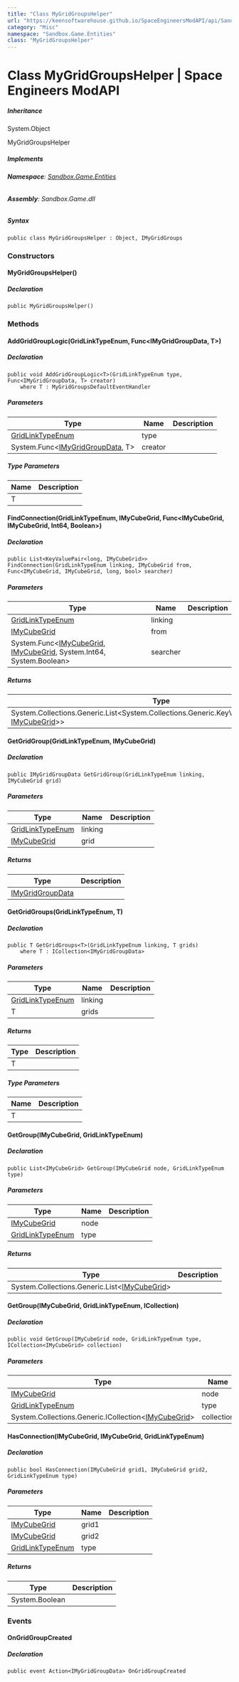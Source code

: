 ```yaml
---
title: "Class MyGridGroupsHelper"
url: "https://keensoftwarehouse.github.io/SpaceEngineersModAPI/api/Sandbox.Game.Entities.MyGridGroupsHelper.html"
category: "Misc"
namespace: "Sandbox.Game.Entities"
class: "MyGridGroupsHelper"
---
```


# Class MyGridGroupsHelper | Space Engineers ModAPI

##### Inheritance

System.Object

MyGridGroupsHelper

##### Implements

###### **Namespace**: [Sandbox.Game.Entities](https://keensoftwarehouse.github.io/SpaceEngineersModAPI/api/Sandbox.Game.Entities.html)

###### **Assembly**: Sandbox.Game.dll

##### Syntax

```
public class MyGridGroupsHelper : Object, IMyGridGroups
```

### Constructors

#### MyGridGroupsHelper()

##### Declaration

```
public MyGridGroupsHelper()
```

### Methods

#### AddGridGroupLogic<T>(GridLinkTypeEnum, Func<IMyGridGroupData, T>)

##### Declaration

```
public void AddGridGroupLogic<T>(GridLinkTypeEnum type, Func<IMyGridGroupData, T> creator)
    where T : MyGridGroupsDefaultEventHandler
```

##### Parameters

| Type | Name | Description |
| --- | --- | --- |
| [GridLinkTypeEnum](https://keensoftwarehouse.github.io/SpaceEngineersModAPI/api/VRage.Game.ModAPI.GridLinkTypeEnum.html) | type |     |
| System.Func<[IMyGridGroupData](https://keensoftwarehouse.github.io/SpaceEngineersModAPI/api/VRage.Game.ModAPI.IMyGridGroupData.html), T> | creator |     |

##### Type Parameters

| Name | Description |
| --- | --- |
| T   |     |

#### FindConnection(GridLinkTypeEnum, IMyCubeGrid, Func<IMyCubeGrid, IMyCubeGrid, Int64, Boolean>)

##### Declaration

```
public List<KeyValuePair<long, IMyCubeGrid>> FindConnection(GridLinkTypeEnum linking, IMyCubeGrid from, Func<IMyCubeGrid, IMyCubeGrid, long, bool> searcher)
```

##### Parameters

| Type | Name | Description |
| --- | --- | --- |
| [GridLinkTypeEnum](https://keensoftwarehouse.github.io/SpaceEngineersModAPI/api/VRage.Game.ModAPI.GridLinkTypeEnum.html) | linking |     |
| [IMyCubeGrid](https://keensoftwarehouse.github.io/SpaceEngineersModAPI/api/VRage.Game.ModAPI.IMyCubeGrid.html) | from |     |
| System.Func<[IMyCubeGrid](https://keensoftwarehouse.github.io/SpaceEngineersModAPI/api/VRage.Game.ModAPI.IMyCubeGrid.html), [IMyCubeGrid](https://keensoftwarehouse.github.io/SpaceEngineersModAPI/api/VRage.Game.ModAPI.IMyCubeGrid.html), System.Int64, System.Boolean\> | searcher |     |

##### Returns

| Type | Description |
| --- | --- |
| System.Collections.Generic.List<System.Collections.Generic.KeyValuePair<System.Int64, [IMyCubeGrid](https://keensoftwarehouse.github.io/SpaceEngineersModAPI/api/VRage.Game.ModAPI.IMyCubeGrid.html)\>> |     |

#### GetGridGroup(GridLinkTypeEnum, IMyCubeGrid)

##### Declaration

```
public IMyGridGroupData GetGridGroup(GridLinkTypeEnum linking, IMyCubeGrid grid)
```

##### Parameters

| Type | Name | Description |
| --- | --- | --- |
| [GridLinkTypeEnum](https://keensoftwarehouse.github.io/SpaceEngineersModAPI/api/VRage.Game.ModAPI.GridLinkTypeEnum.html) | linking |     |
| [IMyCubeGrid](https://keensoftwarehouse.github.io/SpaceEngineersModAPI/api/VRage.Game.ModAPI.IMyCubeGrid.html) | grid |     |

##### Returns

| Type | Description |
| --- | --- |
| [IMyGridGroupData](https://keensoftwarehouse.github.io/SpaceEngineersModAPI/api/VRage.Game.ModAPI.IMyGridGroupData.html) |     |

#### GetGridGroups<T>(GridLinkTypeEnum, T)

##### Declaration

```
public T GetGridGroups<T>(GridLinkTypeEnum linking, T grids)
    where T : ICollection<IMyGridGroupData>
```

##### Parameters

| Type | Name | Description |
| --- | --- | --- |
| [GridLinkTypeEnum](https://keensoftwarehouse.github.io/SpaceEngineersModAPI/api/VRage.Game.ModAPI.GridLinkTypeEnum.html) | linking |     |
| T   | grids |     |

##### Returns

| Type | Description |
| --- | --- |
| T   |     |

##### Type Parameters

| Name | Description |
| --- | --- |
| T   |     |

#### GetGroup(IMyCubeGrid, GridLinkTypeEnum)

##### Declaration

```
public List<IMyCubeGrid> GetGroup(IMyCubeGrid node, GridLinkTypeEnum type)
```

##### Parameters

| Type | Name | Description |
| --- | --- | --- |
| [IMyCubeGrid](https://keensoftwarehouse.github.io/SpaceEngineersModAPI/api/VRage.Game.ModAPI.IMyCubeGrid.html) | node |     |
| [GridLinkTypeEnum](https://keensoftwarehouse.github.io/SpaceEngineersModAPI/api/VRage.Game.ModAPI.GridLinkTypeEnum.html) | type |     |

##### Returns

| Type | Description |
| --- | --- |
| System.Collections.Generic.List<[IMyCubeGrid](https://keensoftwarehouse.github.io/SpaceEngineersModAPI/api/VRage.Game.ModAPI.IMyCubeGrid.html)\> |     |

#### GetGroup(IMyCubeGrid, GridLinkTypeEnum, ICollection<IMyCubeGrid>)

##### Declaration

```
public void GetGroup(IMyCubeGrid node, GridLinkTypeEnum type, ICollection<IMyCubeGrid> collection)
```

##### Parameters

| Type | Name | Description |
| --- | --- | --- |
| [IMyCubeGrid](https://keensoftwarehouse.github.io/SpaceEngineersModAPI/api/VRage.Game.ModAPI.IMyCubeGrid.html) | node |     |
| [GridLinkTypeEnum](https://keensoftwarehouse.github.io/SpaceEngineersModAPI/api/VRage.Game.ModAPI.GridLinkTypeEnum.html) | type |     |
| System.Collections.Generic.ICollection<[IMyCubeGrid](https://keensoftwarehouse.github.io/SpaceEngineersModAPI/api/VRage.Game.ModAPI.IMyCubeGrid.html)\> | collection |     |

#### HasConnection(IMyCubeGrid, IMyCubeGrid, GridLinkTypeEnum)

##### Declaration

```
public bool HasConnection(IMyCubeGrid grid1, IMyCubeGrid grid2, GridLinkTypeEnum type)
```

##### Parameters

| Type | Name | Description |
| --- | --- | --- |
| [IMyCubeGrid](https://keensoftwarehouse.github.io/SpaceEngineersModAPI/api/VRage.Game.ModAPI.IMyCubeGrid.html) | grid1 |     |
| [IMyCubeGrid](https://keensoftwarehouse.github.io/SpaceEngineersModAPI/api/VRage.Game.ModAPI.IMyCubeGrid.html) | grid2 |     |
| [GridLinkTypeEnum](https://keensoftwarehouse.github.io/SpaceEngineersModAPI/api/VRage.Game.ModAPI.GridLinkTypeEnum.html) | type |     |

##### Returns

| Type | Description |
| --- | --- |
| System.Boolean |     |

### Events

#### OnGridGroupCreated

##### Declaration

```
public event Action<IMyGridGroupData> OnGridGroupCreated
```
